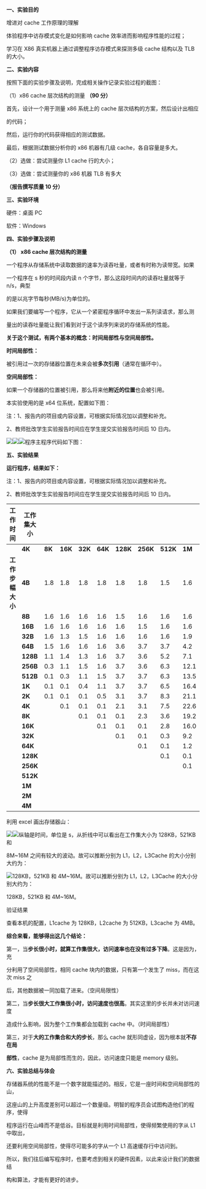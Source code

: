 

**一、实验目的**

增进对 cache 工作原理的理解

体验程序中访存模式变化是如何影响 cache 效率进而影响程序性能的过程；

学习在 X86 真实机器上通过调整程序访存模式来探测多级 cache 结构以及 TLB 的大小。

**二、实验内容**

按照下面的实验步骤及说明，完成相关操作记录实验过程的截图：

（1）x86 cache 层次结构的测量 **（90 分）**

首先，设计一个用于测量 x86 系统上的 cache 层次结构的方案，然后设计出相应

的代码；

然后，运行你的代码获得相应的测试数据。

最后，根据测试数据分析你的 x86 机器有几级 cache，各自容量是多大。

（2）选做：尝试测量你 L1 cache 行的大小；

（3）选做：尝试测量你的 x86 机器 TLB 有多大

**（报告撰写质量 10 分）**

**三、实验环境**

硬件：桌面 PC

软件：Windows

**四、实验步骤及说明**

**（1） x86 cache 层次结构的测量**

一个程序从存储系统中读取数据的速率为读吞吐量，或者有时称为读带宽。如果

一个程序在 s 秒的时间段内读 n 个字节，那么这段时间内的读吞吐量就等于 n/s，典型

的是以兆字节每秒(MB/s)为单位的。

如果我们要编写一个程序，它从一个紧密程序循环中发出一系列读请求，那么测

量出的读吞吐量能让我们看到对于这个读序列来说的存储系统的性能。

**关于这个测试，有两个基本的概念：时间局部性与空间局部性。**

**时间局部性：**

被引用过一次的存储器位置在未来会被**多次引用**（通常在循环中）。

**空间局部性：**

如果一个存储器的位置被引用，那么将来他**附近的位置**也会被引用。

本实验使用的是 x64 位系统，配置如下图：

注：1、报告内的项目或内容设置，可根据实际情况加以调整和补充。

2、教师批改学生实验报告时间应在学生提交实验报告时间后 10 日内。

![](https://img2023.cnblogs.com/blog/3334628/202311/3334628-20231130014813045-1310443645.jpg)![](https://img2023.cnblogs.com/blog/3334628/202311/3334628-20231130014814183-444526431.jpg)![](https://img2023.cnblogs.com/blog/3334628/202311/3334628-20231130014815158-356862776.jpg)程序主程序代码如下图：

**五、实验结果**

**运行程序，结果如下：**

注：1、报告内的项目或内容设置，可根据实际情况加以调整和补充。

2、教师批改学生实验报告时间应在学生提交实验报告时间后 10 日内。

| **工作时间**                               | **工作集大小** |        |         |         |         |          |          |          |        |        |        |        |       |
|--------------------------------------------|----------------|--------|---------|---------|---------|----------|----------|----------|--------|--------|--------|--------|-------|
|                                            | **4K**         | **8K** | **16K** | **32K** | **64K** | **128K** | **256K** | **512K** | **1M** | **2M** | **4M** | **8M** |       |
|  **工** **作** **步** **幅** **大** **小** | **4B**         | 1.8    | 1.8     | 1.8     | 1.8     | 1.8      | 1.8      | 1.5      | 1.6    | 1.6    | 1.6    | 1.6    | 1.6   |
|                                            | **8B**         | 1.6    | 1.6     | 1.6     | 1.6     | 1.5      | 1.6      | 1.6      | 1.6    | 1.6    | 1.6    | 1.9    | 1.9   |
|                                            | **16B**        | 1.6    | 1.6     | 1.6     | 1.6     | 1.6      | 1.5      | 1.6      | 1.6    | 1.6    | 1.9    | 2.4    | 2.4   |
|                                            | **32B**        | 1.6    | 1.3     | 1.5     | 1.6     | 1.6      | 1.6      | 1.6      | 1.9    | 2.0    | 2.3    | 3.7    | 4.2   |
|                                            | **64B**        | 1.5    | 1.6     | 1.6     | 1.6     | 3.6      | 3.7      | 3.7      | 4.2    | 5.0    | 5.1    | 9.1    | 10.4  |
|                                            | **128B**       | 1.1    | 1.4     | 1.3     | 1.6     | 3.7      | 3.6      | 5.2      | 7.1    | 11.6   | 11.5   | 38.4   | 42.5  |
|                                            | **256B**       | 0.3    | 1.1     | 1.5     | 1.6     | 3.7      | 3.6      | 6.3      | 12.1   | 19.3   | 19.5   | 56.1   | 64.3  |
|                                            | **512B**       | 0.1    | 0.3     | 1.1     | 1.5     | 3.7      | 3.7      | 6.3      | 13.5   | 20.4   | 19.9   | 58.8   | 72.8  |
|                                            | **1K**         | 0.1    | 0.1     | 0.4     | 1.1     | 3.7      | 3.7      | 6.5      | 16.4   | 24.7   | 23.7   | 75.1   | 90.8  |
|                                            | **2K**         | 0.1    | 0.1     | 0.1     | 0.5     | 3.1      | 3.7      | 8.3      | 21.1   | 32.8   | 31.7   | 96.3   | 119.2 |
|                                            | **4K**         |        | 0.1     | 0.1     | 0.1     | 2.1      | 3.1      | 7.5      | 22.6   | 35.3   | 33.6   | 108.4  | 132.5 |
|                                            | **8K**         |        |         | 0.1     | 0.1     | 0.1      | 2.3      | 3.6      | 19.2   | 21.4   | 22.5   | 37.4   | 108.4 |
|                                            | **16K**        |        |         |         | 0.1     | 0.1      | 0.1      | 2.8      | 16.0   | 18.0   | 21.6   | 26.2   | 39.9  |
|                                            | **32K**        |        |         |         |         | 0.1      | 0.1      | 0.3      | 9.2    | 13.1   | 16.1   | 25.5   | 26.3  |
|                                            | **64K**        |        |         |         |         |          | 0.1      | 0.1      | 1.2    | 9.5    | 11.6   | 19.0   | 26.3  |
|                                            | **128K**       |        |         |         |         |          |          | 0.1      | 0.1    | 1.3    | 3.6    | 13.3   | 18.8  |
|                                            | **256K**       |        |         |         |         |          |          |          | 0.1    | 0.1    | 1.3    | 7.2    | 10.3  |
|                                            | **512K**       |        |         |         |         |          |          |          |        | 0.1    | 0.1    | 5.1    | 7.5   |
|                                            | **1M**         |        |         |         |         |          |          |          |        |        | 0.1    | 0.1    | 5.0   |
|                                            | **2M**         |        |         |         |         |          |          |          |        |        |        | 0.1    | 0.1   |
|                                            | **4M**         |        |         |         |         |          |          |          |        |        |        |        | 0.1   |

利用 excel 画出存储器山：



![](https://img2023.cnblogs.com/blog/3334628/202311/3334628-20231130014815763-1959598093.jpg)![](https://img2023.cnblogs.com/blog/3334628/202311/3334628-20231130014816407-625978058.jpg)纵轴是时间，单位是 s，从折线中可以看出在工作集大小为 128KB，521KB 和

8M\~16M 之间有较大的波动。故可以推断分别为 L1，L2，L3Cache 的大小分别大约为：



![](https://img2023.cnblogs.com/blog/3334628/202311/3334628-20231130014817039-796039165.jpg)128KB，521KB 和 4M\~16M。故可以推断分别为 L1，L2，L3Cache 的大小分别大约为：

128KB，521KB 和 4M\~16M。

验证结果

查看本机的配置，L1cache 为 128KB，L2cache 为 512KB，L3cache 为 4MB。

**综合来看，能够得出这几个结论：**

第一，当**步长很小时，就算工作集很大，访问速率也在没有过多下降**。这是因为，充

分利用了空间局部性，相同 cache 块内的数据，只有第一个发生了 miss，而在这次 miss 之

后，其他数据被一同加载了进来。（空间局限性）

第二，当**步长很大工作集很小时，访问速度也很高**。其实这里的步长并未对访问速度

造成什么影响，因为整个工作集都会加载到 cache 中。（时间局部性）

第三，对于**大的工作集合和大的步长**，那么 cache 就形同虚设，因为根本就**不存在局**

**部性**，cache 是为局部性而生的，因此，访问速度只能是 memory 级别。

**六、实验总结与体会**

存储器系统的性能不是一个数字就能描述的。相反，它是一座时间和空间局部性的山，

这座山的上升高度差别可以超过一个数量级。明智的程序员会试图构造他们的程序，使得

程序运行在山峰而不是低谷。目标就是利用时间局部性，使得频繁使用的字从 L1 中取出，

还要利用空间局部性，使得尽可能多的字从一个 L1 高速缓存行中访问到。

所以，我们往后编写程序时，也要考虑到相关的硬件因素，以此来设计我们的数据结

构和算法，才能有更好的进步。


